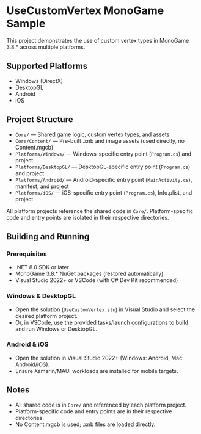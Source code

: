 # UseCustomVertex MonoGame Sample

This project demonstrates the use of custom vertex types in MonoGame 3.8.* across multiple platforms.

## Supported Platforms
- Windows (DirectX)
- DesktopGL
- Android
- iOS

## Project Structure
- `Core/` — Shared game logic, custom vertex types, and assets
- `Core/Content/` — Pre-built .xnb and image assets (used directly, no Content.mgcb)
- `Platforms/Windows/` — Windows-specific entry point (`Program.cs`) and project
- `Platforms/DesktopGL/` — DesktopGL-specific entry point (`Program.cs`) and project
- `Platforms/Android/` — Android-specific entry point (`MainActivity.cs`), manifest, and project
- `Platforms/iOS/` — iOS-specific entry point (`Program.cs`), Info.plist, and project

All platform projects reference the shared code in `Core/`. Platform-specific code and entry points are isolated in their respective directories.

## Building and Running

### Prerequisites
- .NET 8.0 SDK or later
- MonoGame 3.8.* NuGet packages (restored automatically)
- Visual Studio 2022+ or VSCode (with C# Dev Kit recommended)

### Windows & DesktopGL
- Open the solution (`UseCustomVertex.sln`) in Visual Studio and select the desired platform project.
- Or, in VSCode, use the provided tasks/launch configurations to build and run Windows or DesktopGL.

### Android & iOS
- Open the solution in Visual Studio 2022+ (Windows: Android, Mac: Android/iOS).
- Ensure Xamarin/MAUI workloads are installed for mobile targets.

## Notes
- All shared code is in `Core/` and referenced by each platform project.
- Platform-specific code and entry points are in their respective directories.
- No Content.mgcb is used; .xnb files are loaded directly.
